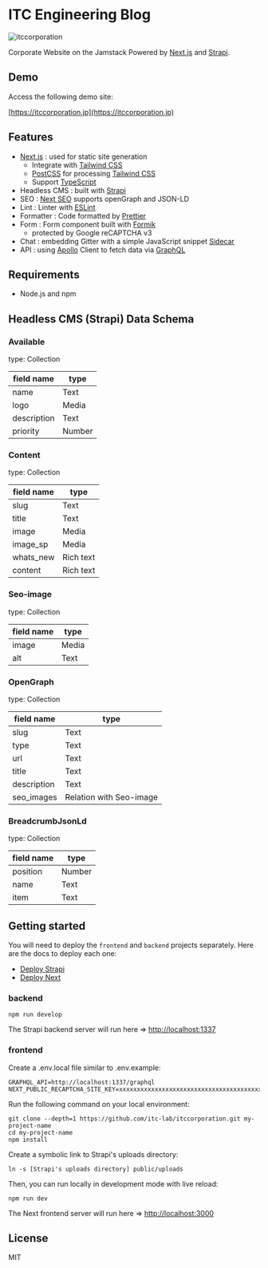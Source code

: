 # ITC Engineering Blog

![itccorporation](https://user-images.githubusercontent.com/76575923/124353217-2adbd600-dc40-11eb-9cd0-3d346b1c5ae4.jpg)

Corporate Website on the Jamstack Powered by [Next.js](https://nextjs.org) and [Strapi](https://strapi.io/).

## Demo

Access the following demo site:

[https://itccorporation.jp](https://itccorporation.jp)

## Features

- [Next.js](https://nextjs.org) : used for static site generation
  - Integrate with [Tailwind CSS](https://tailwindcss.com)
  - [PostCSS](https://postcss.org) for processing [Tailwind CSS](https://tailwindcss.com)
  - Support [TypeScript](https://www.typescriptlang.org)
- Headless CMS : built with [Strapi](https://strapi.io/)
- SEO : [Next SEO](https://github.com/garmeeh/next-seo) supports openGraph and JSON-LD
- Lint : Linter with [ESLint](https://eslint.org)
- Formatter : Code formatted by [Prettier](https://prettier.io)
- Form : Form component built with [Formik](https://formik.org/)
  - protected by Google reCAPTCHA v3
- Chat : embedding Gitter with a simple JavaScript snippet [Sidecar](https://sidecar.gitter.im/)
- API : using [Apollo](https://www.apollographql.com/) Client to fetch data via [GraphQL](https://graphql.org/)

## Requirements

- Node.js and npm

## Headless CMS (Strapi) Data Schema

### Available

type: Collection

| field name  | type   |
| ----------- | ------ |
| name        | Text   |
| logo        | Media  |
| description | Text   |
| priority    | Number |

### Content

type: Collection

| field name | type      |
| ---------- | --------- |
| slug       | Text      |
| title      | Text      |
| image      | Media     |
| image_sp   | Media     |
| whats_new  | Rich text |
| content    | Rich text |

### Seo-image

type: Collection

| field name | type  |
| ---------- | ----- |
| image      | Media |
| alt        | Text  |

### OpenGraph

type: Collection

| field name  | type                    |
| ----------- | ----------------------- |
| slug        | Text                    |
| type        | Text                    |
| url         | Text                    |
| title       | Text                    |
| description | Text                    |
| seo_images  | Relation with Seo-image |

### BreadcrumbJsonLd

type: Collection

| field name | type   |
| ---------- | ------ |
| position   | Number |
| name       | Text   |
| item       | Text   |

## Getting started

You will need to deploy the `frontend` and `backend` projects separately. Here are the docs to deploy each one:

- [Deploy Strapi](https://strapi.io/documentation/developer-docs/latest/setup-deployment-guides/deployment.html#hosting-provider-guides)
- [Deploy Next](https://nextjs.org/docs/deployment)

### backend

```
npm run develop
```

The Strapi backend server will run here => [http://localhost:1337](http://localhost:1337)

### frontend

Create a .env.local file similar to .env.example:

```
GRAPHQL_API=http://localhost:1337/graphql
NEXT_PUBLIC_RECAPTCHA_SITE_KEY=xxxxxxxxxxxxxxxxxxxxxxxxxxxxxxxxxxxxxxxx
```

Run the following command on your local environment:

```
git clone --depth=1 https://github.com/itc-lab/itccorporation.git my-project-name
cd my-project-name
npm install
```

Create a symbolic link to Strapi's uploads directory:

```
ln -s [Strapi's uploads directory] public/uploads
```

Then, you can run locally in development mode with live reload:

```
npm run dev
```

The Next frontend server will run here => [http://localhost:3000](http://localhost:3000)

## License

MIT
